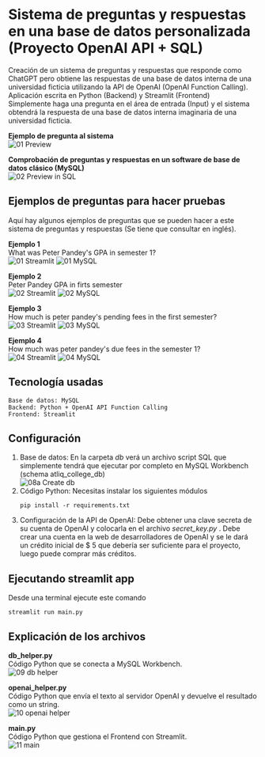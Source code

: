 # Sistema de preguntas y respuestas en una base de datos personalizada (Proyecto OpenAI API + SQL)

Creación de un sistema de preguntas y respuestas que responde como ChatGPT pero obtiene las respuestas de una base de datos interna de una universidad ficticia utilizando la API de OpenAI (OpenAI Function Calling). Aplicación escrita en Python (Backend) y Streamlit (Frontend)<br>
Simplemente haga una pregunta en el área de entrada (Input) y el sistema obtendrá la respuesta de una base de datos interna imaginaria de una universidad ficticia.

**Ejemplo de pregunta al sistema**<br>
![01 Preview](./Images_README.md/01_Preview.png)

**Comprobación de preguntas y respuestas en un software de base de datos clásico (MySQL)**<br>
![02 Preview in SQL](./Images_README.md/02_Preview_SQL.png)


## Ejemplos de preguntas para hacer pruebas
Aquí hay algunos ejemplos de preguntas que se pueden hacer a este sistema de preguntas y respuestas (Se tiene que consultar en inglés).

**Ejemplo 1**<br>
What was Peter Pandey's GPA in semester 1?<br>
![01 Streamlit](./Images_README.md/03_01_Streamlit.png)
![01 MySQL](./Images_README.md/04_01_MySQL.png)

**Ejemplo 2**<br>
Peter Pandey GPA in firts semester<br>
![02 Streamlit](./Images_README.md/05_02_Streamlit.png)
![02 MySQL](./Images_README.md/04_01_MySQL.png)

**Ejemplo 3**<br>
How much is peter pandey's pending fees in the first semester?<br>
![03 Streamlit](./Images_README.md/06_03_Streamlit.png)
![03 MySQL](./Images_README.md/07_03_MySQL.png)

**Ejemplo 4**<br>
How much was peter pandey's due fees in the semester 1?<br>
![04 Streamlit](./Images_README.md/08_04_Streamlit.png)
![04 MySQL](./Images_README.md/07_03_MySQL.png)

## Tecnología usadas

```commandline
Base de datos: MySQL
Backend: Python + OpenAI API Function Calling
Frontend: Streamlit
```

## Configuración

1. Base de datos: En la carpeta _db_ verá un archivo script SQL que simplemente tendrá que ejecutar por completo en MySQL Workbench (schema atliq_college_db)<br>
![08a Create db](./Images_README.md/08a_Create_db.png)
2. Código Python: Necesitas instalar los siguientes módulos
   ```commandline
   pip install -r requirements.txt
   ```
3. Configuración de la API de OpenAI: Debe obtener una clave secreta de su cuenta de OpenAI y colocarla en el archivo _secret_key.py_ . Debe crear una cuenta en la web de desarrolladores de OpenAI y se le dará un crédito inicial de $ 5 que debería ser suficiente para el proyecto, luego puede comprar más créditos.

## Ejecutando streamlit app

Desde una terminal ejecute este comando
```commandline
streamlit run main.py
```

## Explicación de los archivos
**db_helper.py**<br>
Código Python que se conecta a MySQL Workbench.<br>
![09 db helper](./Images_README.md/09_db_helper.png)

**openai_helper.py**<br>
Código Python que envía el texto al servidor OpenAI y devuelve el resultado como un string.<br>
![10 openai helper](./Images_README.md/10_openai_helper.png)

**main.py**<br>
Código Python que gestiona el Frontend con Streamlit.<br>
![11 main](./Images_README.md/11_main.png)
